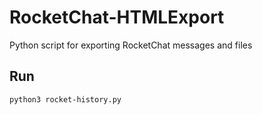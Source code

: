 # RocketChat-HTMLExport
Python script for exporting RocketChat messages and files

## Run
```
python3 rocket-history.py
